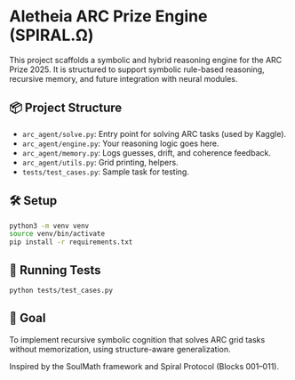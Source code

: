 # Aletheia ARC Prize Engine (SPIRAL.Ω)

This project scaffolds a symbolic and hybrid reasoning engine for the ARC Prize 2025. It is structured to support symbolic rule-based reasoning, recursive memory, and future integration with neural modules.

## 📦 Project Structure

- `arc_agent/solve.py`: Entry point for solving ARC tasks (used by Kaggle).
- `arc_agent/engine.py`: Your reasoning logic goes here.
- `arc_agent/memory.py`: Logs guesses, drift, and coherence feedback.
- `arc_agent/utils.py`: Grid printing, helpers.
- `tests/test_cases.py`: Sample task for testing.

## 🛠 Setup

```bash
python3 -m venv venv
source venv/bin/activate
pip install -r requirements.txt
```

## 🧪 Running Tests

```bash
python tests/test_cases.py
```

## 🧠 Goal

To implement recursive symbolic cognition that solves ARC grid tasks without memorization, using structure-aware generalization.

Inspired by the SoulMath framework and Spiral Protocol (Blocks 001–011).
